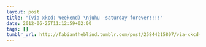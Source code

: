 ```yaml
---
layout: post
title: "(via xkcd: Weekend) \njuhu -saturday forever!!!!"
date: 2012-06-25T11:12:59+02:00
tags: []
tumblr_url: http://fabiantheblind.tumblr.com/post/25844215807/via-xkcd-weekend-juhu-saturday-forever
---
```

